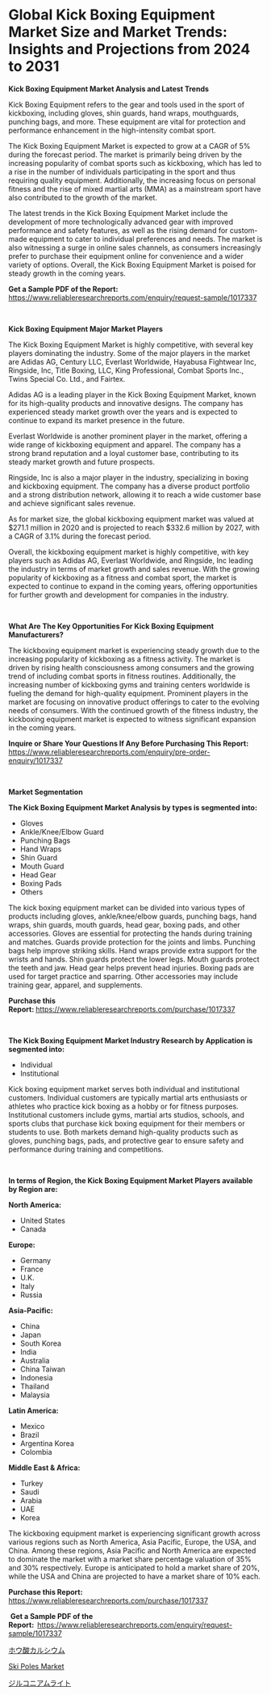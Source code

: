 <p><h1>Global Kick Boxing Equipment Market Size and Market Trends: Insights and Projections from 2024 to 2031</h1></p><p><strong>Kick Boxing Equipment Market Analysis and Latest Trends</strong></p>
<p><p>Kick Boxing Equipment refers to the gear and tools used in the sport of kickboxing, including gloves, shin guards, hand wraps, mouthguards, punching bags, and more. These equipment are vital for protection and performance enhancement in the high-intensity combat sport.</p><p>The Kick Boxing Equipment Market is expected to grow at a CAGR of 5% during the forecast period. The market is primarily being driven by the increasing popularity of combat sports such as kickboxing, which has led to a rise in the number of individuals participating in the sport and thus requiring quality equipment. Additionally, the increasing focus on personal fitness and the rise of mixed martial arts (MMA) as a mainstream sport have also contributed to the growth of the market.</p><p>The latest trends in the Kick Boxing Equipment Market include the development of more technologically advanced gear with improved performance and safety features, as well as the rising demand for custom-made equipment to cater to individual preferences and needs. The market is also witnessing a surge in online sales channels, as consumers increasingly prefer to purchase their equipment online for convenience and a wider variety of options. Overall, the Kick Boxing Equipment Market is poised for steady growth in the coming years.</p></p>
<p><strong>Get a Sample PDF of the Report:&nbsp;</strong> <a href="https://www.reliableresearchreports.com/enquiry/request-sample/1017337">https://www.reliableresearchreports.com/enquiry/request-sample/1017337</a></p>
<p>&nbsp;</p>
<p><strong>Kick Boxing Equipment Major Market Players</strong></p>
<p><p>The Kick Boxing Equipment Market is highly competitive, with several key players dominating the industry. Some of the major players in the market are Adidas AG, Century LLC, Everlast Worldwide, Hayabusa Fightwear Inc, Ringside, Inc, Title Boxing, LLC, King Professional, Combat Sports Inc., Twins Special Co. Ltd., and Fairtex.</p><p>Adidas AG is a leading player in the Kick Boxing Equipment Market, known for its high-quality products and innovative designs. The company has experienced steady market growth over the years and is expected to continue to expand its market presence in the future.</p><p>Everlast Worldwide is another prominent player in the market, offering a wide range of kickboxing equipment and apparel. The company has a strong brand reputation and a loyal customer base, contributing to its steady market growth and future prospects.</p><p>Ringside, Inc is also a major player in the industry, specializing in boxing and kickboxing equipment. The company has a diverse product portfolio and a strong distribution network, allowing it to reach a wide customer base and achieve significant sales revenue.</p><p>As for market size, the global kickboxing equipment market was valued at $271.1 million in 2020 and is projected to reach $332.6 million by 2027, with a CAGR of 3.1% during the forecast period.</p><p>Overall, the kickboxing equipment market is highly competitive, with key players such as Adidas AG, Everlast Worldwide, and Ringside, Inc leading the industry in terms of market growth and sales revenue. With the growing popularity of kickboxing as a fitness and combat sport, the market is expected to continue to expand in the coming years, offering opportunities for further growth and development for companies in the industry.</p></p>
<p>&nbsp;</p>
<p><strong>What Are The Key Opportunities For Kick Boxing Equipment Manufacturers?</strong></p>
<p><p>The kickboxing equipment market is experiencing steady growth due to the increasing popularity of kickboxing as a fitness activity. The market is driven by rising health consciousness among consumers and the growing trend of including combat sports in fitness routines. Additionally, the increasing number of kickboxing gyms and training centers worldwide is fueling the demand for high-quality equipment. Prominent players in the market are focusing on innovative product offerings to cater to the evolving needs of consumers. With the continued growth of the fitness industry, the kickboxing equipment market is expected to witness significant expansion in the coming years.</p></p>
<p><strong>Inquire or Share Your Questions If Any Before Purchasing This Report:</strong> <a href="https://www.reliableresearchreports.com/enquiry/pre-order-enquiry/1017337">https://www.reliableresearchreports.com/enquiry/pre-order-enquiry/1017337</a></p>
<p>&nbsp;</p>
<p><strong>Market Segmentation</strong></p>
<p><strong>The Kick Boxing Equipment Market Analysis by types is segmented into:</strong></p>
<p><ul><li>Gloves</li><li>Ankle/Knee/Elbow Guard</li><li>Punching Bags</li><li>Hand Wraps</li><li>Shin Guard</li><li>Mouth Guard</li><li>Head Gear</li><li>Boxing Pads</li><li>Others</li></ul></p>
<p><p>The kick boxing equipment market can be divided into various types of products including gloves, ankle/knee/elbow guards, punching bags, hand wraps, shin guards, mouth guards, head gear, boxing pads, and other accessories. Gloves are essential for protecting the hands during training and matches. Guards provide protection for the joints and limbs. Punching bags help improve striking skills. Hand wraps provide extra support for the wrists and hands. Shin guards protect the lower legs. Mouth guards protect the teeth and jaw. Head gear helps prevent head injuries. Boxing pads are used for target practice and sparring. Other accessories may include training gear, apparel, and supplements.</p></p>
<p><strong>Purchase this Report:&nbsp;</strong><a href="https://www.reliableresearchreports.com/purchase/1017337">https://www.reliableresearchreports.com/purchase/1017337</a></p>
<p>&nbsp;</p>
<p><strong>The Kick Boxing Equipment Market Industry Research by Application is segmented into:</strong></p>
<p><ul><li>Individual</li><li>Institutional</li></ul></p>
<p><p>Kick boxing equipment market serves both individual and institutional customers. Individual customers are typically martial arts enthusiasts or athletes who practice kick boxing as a hobby or for fitness purposes. Institutional customers include gyms, martial arts studios, schools, and sports clubs that purchase kick boxing equipment for their members or students to use. Both markets demand high-quality products such as gloves, punching bags, pads, and protective gear to ensure safety and performance during training and competitions.</p></p>
<p>&nbsp;</p>
<p><strong>In terms of Region, the Kick Boxing Equipment Market Players available by Region are:</strong></p>
<p>
    <p> <strong> North America: </strong>
        <ul>
            <li>United States</li>
            <li>Canada</li>
        </ul>
        </p> 
    <p> <strong> Europe: </strong>
        <ul>
            <li>Germany</li>
            <li>France</li>
            <li>U.K.</li>
            <li>Italy</li>
            <li>Russia</li>
        </ul>
        </p> 
    <p> <strong> Asia-Pacific: </strong>
        <ul>
            <li>China</li>
            <li>Japan</li>
            <li>South Korea</li>
            <li>India</li>
            <li>Australia</li>
            <li>China Taiwan</li>
            <li>Indonesia</li>
            <li>Thailand</li>
            <li>Malaysia</li>
        </ul>
        </p> 
    <p> <strong> Latin America: </strong>
        <ul>
            <li>Mexico</li>
            <li>Brazil</li>
            <li>Argentina Korea</li>
            <li>Colombia</li>
        </ul>
        </p> 
    <p> <strong> Middle East & Africa: </strong>
        <ul>
            <li>Turkey</li>
            <li>Saudi</li>
            <li>Arabia</li>
            <li>UAE</li>
            <li>Korea</li>
        </ul>
    </p>
    </p>
<p><p>The kickboxing equipment market is experiencing significant growth across various regions such as North America, Asia Pacific, Europe, the USA, and China. Among these regions, Asia Pacific and North America are expected to dominate the market with a market share percentage valuation of 35% and 30% respectively. Europe is anticipated to hold a market share of 20%, while the USA and China are projected to have a market share of 10% each.</p></p>
<p><strong>Purchase this Report: </strong><a href="https://www.reliableresearchreports.com/purchase/1017337">https://www.reliableresearchreports.com/purchase/1017337</a></p>
<p>&nbsp;<strong>Get a Sample PDF of the Report:&nbsp;&nbsp;</strong><a href="https://www.reliableresearchreports.com/enquiry/request-sample/1017337">https://www.reliableresearchreports.com/enquiry/request-sample/1017337</a></p>
<p><strong></strong></p>
<p><p><a href="https://medium.com/@alonzomoenrt8956/%E3%82%AB%E3%83%AB%E3%82%B7%E3%82%A6%E3%83%A0%E3%83%9B%E3%82%A6%E9%85%B8%E5%A1%A9%E5%B8%82%E5%A0%B4%E3%81%AF-%E5%B8%82%E5%A0%B4%E3%82%B7%E3%82%A7%E3%82%A2-%E5%B8%82%E5%A0%B4%E3%83%88%E3%83%AC%E3%83%B3%E3%83%89-%E5%B8%82%E5%A0%B4%E6%88%90%E9%95%B7%E3%81%AB%E9%96%A2%E3%81%99%E3%82%8B%E6%83%85%E5%A0%B1%E3%82%92%E6%8F%90%E4%BE%9B%E3%81%97%E3%81%A6%E3%81%84%E3%81%BE%E3%81%99-3fb8d29f8d04">ホウ酸カルシウム</a></p><p><a href="https://github.com/BryceTownsendr/Market-Research-Report-List-4/blob/main/ski-poles-market.md">Ski Poles Market</a></p><p><a href="https://medium.com/@barbarakss89/%E3%82%B8%E3%83%AB%E3%82%B3%E3%83%8B%E3%82%A2%E3%83%A2%E3%83%A9%E3%82%A4%E3%83%88%E5%B8%82%E5%A0%B4%E3%81%AF-%E3%82%B7%E3%82%A7%E3%82%A2-%E3%82%B5%E3%82%A4%E3%82%BA-2031%E5%B9%B4%E3%81%BE%E3%81%A7%E3%81%AE%E4%BA%88%E6%B8%AC%E3%81%BE%E3%81%A7%E3%81%AB%E7%84%A6%E7%82%B9%E3%82%92%E5%BD%93%E3%81%A6%E3%81%A6%E3%81%84%E3%81%BE%E3%81%99-284ea4fc26ce">ジルコニアムライト</a></p></p>